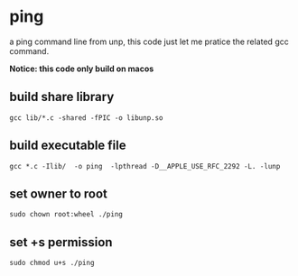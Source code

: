 # ping
a ping command line from unp, this code just let me pratice the related gcc command.

__Notice: this code only build on macos__

## build share library

    gcc lib/*.c -shared -fPIC -o libunp.so

## build executable file

    gcc *.c -Ilib/  -o ping  -lpthread -D__APPLE_USE_RFC_2292 -L. -lunp

## set owner to root

    sudo chown root:wheel ./ping

## set +s permission 

    sudo chmod u+s ./ping
